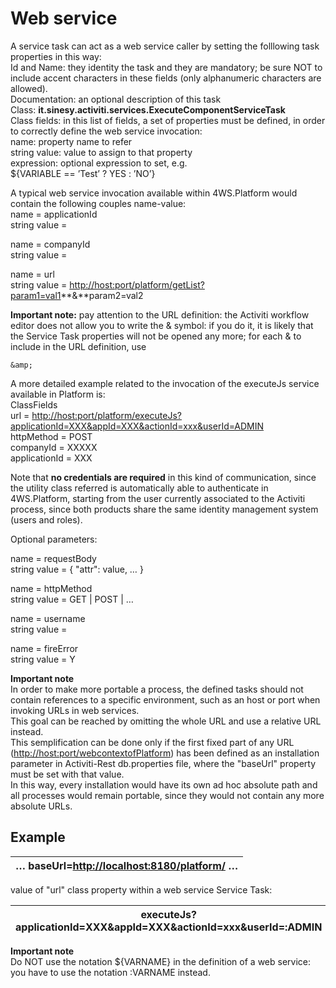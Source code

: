 # Web service

A service task can act as a web service caller by setting the folllowing task properties in this way:\
Id and Name: they identity the task and they are mandatory; be sure NOT to include accent characters in these fields (only alphanumeric characters are allowed).\
Documentation: an optional description of this task\
Class: **it.sinesy.activiti.services.ExecuteComponentServiceTask**\
Class fields: in this list of fields, a set of properties must be defined, in order to correctly define the web service invocation:\
name: property name to refer\
string value: value to assign to that property\
expression: optional expression to set, e.g.\
${VARIABLE == ’Test’ ? YES : ’NO’}

A typical web service invocation available within 4WS.Platform would contain the following couples name-value:\
name = applicationId\
string value =

name = companyId\
string value =

name = url\
string value = [http://host:port/platform/getList?param1=val1](http://host/:port/platform/getList?param1=val1)**&**param2=val2

**Important note:** pay attention to the URL definition: the Activiti workflow editor does not allow you to write the & symbol: if you do it, it is likely that the Service Task properties will not be opened any more; for each & to include in the URL definition, use

```
&amp;
```

A more detailed example related to the invocation of the executeJs service available in Platform is:\
ClassFields\
url = [http://host:port/platform/executeJs?applicationId=XXX\&appId=XXX\&actionId=xxx\&userId=ADMIN](http://host/:port/platform/executeJs?applicationId=XXX\&amp;appId=XXX\&amp;actionId=xxx\&amp;userId=ADMIN)\
httpMethod = POST\
companyId = XXXXX\
applicationId = XXX

Note that **no credentials are required** in this kind of communication, since the utility class referred is automatically able to authenticate in 4WS.Platform, starting from the user currently associated to the Activiti process, since both products share the same identity management system (users and roles).

Optional parameters:

name = requestBody\
string value = { "attr": value, … }

name = httpMethod\
string value = GET | POST | …

name = username\
string value =

name = fireError\
string value = Y

**Important note**\
In order to make more portable a process, the defined tasks should not contain references to a specific environment, such as an host or port when invoking URLs in web services.\
This goal can be reached by omitting the whole URL and use a relative URL instead.\
This semplification can be done only if the first fixed part of any URL ([http://host:port/webcontextofPlatform](http://host/:port/webcontextofPlatform)) has been defined as an installation parameter in Activiti-Rest db.properties file, where the "baseUrl" property must be set with that value.\
In this way, every installation would have its own ad hoc absolute path and all processes would remain portable, since they would not contain any more absolute URLs.

## Example

| … baseUrl=[http://localhost:8180/platform/](http://localhost:8180/platform/) … |
| ------------------------------------------------------------------------------ |

value of "url" class property within a web service Service Task:

| executeJs?applicationId=XXX\&appId=XXX\&actionId=xxx\&userId=:ADMIN |
| ------------------------------------------------------------------- |

**Important note**\
Do NOT use the notation ${VARNAME} in the definition of a web service: you have to use the notation :VARNAME instead.
